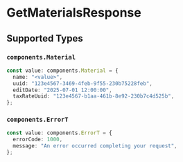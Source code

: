 # GetMaterialsResponse


## Supported Types

### `components.Material`

```typescript
const value: components.Material = {
  name: "<value>",
  uuid: "123e4567-3469-4feb-9f55-230b75228feb",
  editDate: "2025-07-01 12:00:00",
  taxRateUuid: "123e4567-b1aa-461b-8e92-230b7c4d525b",
};
```

### `components.ErrorT`

```typescript
const value: components.ErrorT = {
  errorCode: 1000,
  message: "An error occurred completing your request",
};
```

